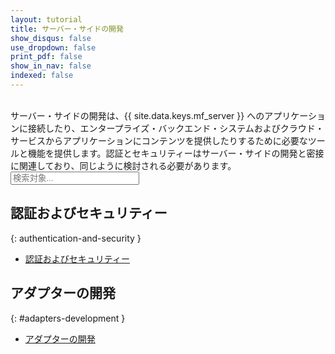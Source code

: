 ```yaml
---
layout: tutorial
title: サーバー・サイドの開発
show_disqus: false
use_dropdown: false
print_pdf: false
show_in_nav: false
indexed: false
---
```

<!-- NLS_CHARSET=UTF-8 -->
<br>
サーバー・サイドの開発は、{{ site.data.keys.mf_server }} へのアプリケーションに接続したり、エンタープライズ・バックエンド・システムおよびクラウド・サービスからアプリケーションにコンテンツを提供したりするために必要なツールと機能を提供します。認証とセキュリティーはサーバー・サイドの開発と密接に関連しており、同じように検討される必要があります。

<form role="searchbox"  aria-label="Inline search field" action="{{site.baseurl}}/search/" method="get">
    <div class="input-group add-on">
        <input style="width: 206px" id="search-input" type="text" aria-label="search field" class="form-control" placeholder="検索対象..." name="q">
    </div>
</form>

## 認証およびセキュリティー
{: authentication-and-security }
* [認証およびセキュリティー](../authentication-and-security/)

## アダプターの開発
{: #adapters-development }
* [アダプターの開発](../adapters/)
